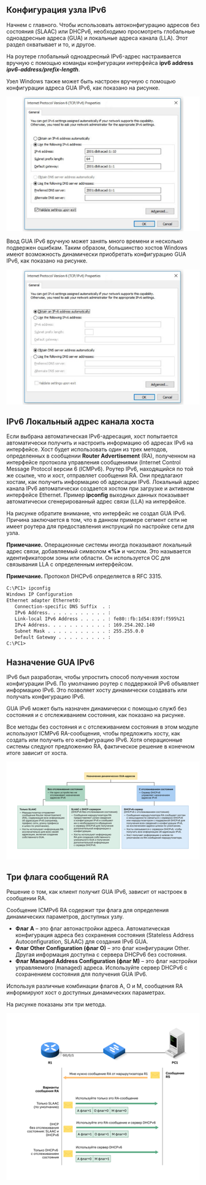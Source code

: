 <!-- 8.1.1 -->
## Конфигурация узла IPv6

Начнем с главного. Чтобы использовать автоконфигурацию адресов без состояния (SLAAC) или DHCPv6, необходимо просмотреть глобальные одноадресные адреса (GUA) и локальные адреса канала (LLA). Этот раздел охватывает и то, и другое.

На роутере глобальный одноадресный IPv6-адрес настраивается вручную с помощью команды конфигурации интерфейса **ipv6 address _ipv6-address/prefix-length_**.

Узел Windows также может быть настроен вручную с помощью конфигурации адреса GUA IPv6, как показано на рисунке.

![](./assets/8.1.1-1.png)


Ввод GUA IPv6 вручную может занять много времени и несколько подвержен ошибкам. Таким образом, большинство хостов Windows имеют возможность динамически приобретать конфигурацию GUA IPv6, как показано на рисунке.

![](./assets/8.1.1-2.png)


<!-- 8.1.2 -->
## IPv6 Локальный адрес канала хоста

Если выбрана автоматическая IPv6-адресация, хост попытается автоматически получить и настроить информацию об адресах IPv6 на интерфейсе. Хост будет использовать один из трех методов, определенных в сообщении **Router Advertisement** (RA), полученном на интерфейсе протокола управления сообщениями (Internet Control Message Protocol версии 6 (ICMPv6). Роутер IPv6, находящийся по той же ссылке, что и хост, отправляет сообщения RA. Они предлагают хостам, как получить информацию об адресации IPv6. Локальный адрес канала IPv6 автоматически создается хостом при загрузке и активном интерфейсе Ethernet. Пример **ipconfig** выходных данных показывает автоматически сгенерированный адрес связи (LLA) на интерфейсе.

На рисунке обратите внимание, что интерфейс не создал GUA IPv6. Причина заключается в том, что в данном примере сегмент сети не имеет роутера для предоставления инструкций по настройке сети для узла.

**Примечание.** Операционные системы иногда показывают локальный адрес связи, добавляемый символом **«%»** и числом. Это называется идентификатором зоны или области. Он используется ОС для связывания LLA с определенным интерфейсом.

**Примечание.** Протокол DHCPv6 определяется в RFC 3315.

```
C:\PC1> ipconfig
Windows IP Configuration
Ethernet adapter Ethernet0:
   Connection-specific DNS Suffix  . : 
   IPv6 Address. . . . . . . . . . . : 
   Link-local IPv6 Address . . . . . : fe80::fb:1d54:839f:f595%21
   IPv4 Address. . . . . . . . . . . : 169.254.202.140
   Subnet Mask . . . . . . . . . . . : 255.255.0.0
   Default Gateway . . . . . . . . . : 
C:\PC1>
```

<!-- 8.1.3 -->
## Назначение GUA IPv6

IPv6 был разработан, чтобы упростить способ получения хостом конфигурации IPv6. По умолчанию роутер с поддержкой IPv6 объявляет информацию IPv6. Это позволяет хосту динамически создавать или получать конфигурацию IPv6.

GUA IPv6 может быть назначен динамически с помощью служб без состояния и с отслеживанием состояния, как показано на рисунке.

Все методы без состояния и с отслеживанием состояния в этом модуле используют ICMPv6 RA-сообщения, чтобы предложить хосту, как создать или получить его конфигурацию IPv6. Хотя операционные системы следуют предложению RA, фактическое решение в конечном итоге зависит от хоста.

![](./assets/8.1.3.svg)


<!-- 8.1.4 -->
## Три флага сообщений RA

Решение о том, как клиент получит GUA IPv6, зависит от настроек в сообщении RA.

Сообщение ICMPv6 RA содержит три флага для определения динамических параметров, доступных узлу.

* **Флаг А** – это флаг автонастройки адреса. Автоматическая конфигурация адреса без сохранения состояния (Stateless Address Autoconfiguration, SLAAC) для создания IPv6 GUA.
* **Флаг Other Configuration (флаг O)** – это флаг конфигурации Other. Другая информация доступна с сервера DHCPv6 без состояния.
* **Флаг Managed Address Configuration (флаг M)** – это флаг настройки управляемого (managed) адреса. Используйте сервер DHCPv6 с сохранением состояния для получения GUA IPv6.

Используя различные комбинации флагов A, O и M, сообщения RA информируют хост о доступных динамических параметрах.

На рисунке показаны эти три метода.

![](./assets/8.1.4.svg)


<!-- 8.1.5 -->
<!-- quiz -->

